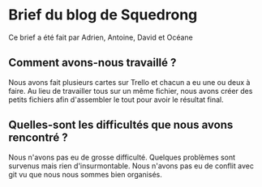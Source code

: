 # Brief du blog de Squedrong

Ce brief a été fait par Adrien, Antoine, David et Océane

## Comment avons-nous travaillé ?

Nous avons fait plusieurs cartes sur Trello et chacun a eu une ou deux à faire. Au lieu de travailler tous sur un même fichier, nous avons créer des petits fichiers afin d'assembler le tout pour avoir le résultat final.

## Quelles-sont les difficultés que nous avons rencontré ?

Nous n'avons pas eu de grosse difficulté. Quelques problèmes sont survenus mais rien d'insurmontable. Nous n'avons pas eu de conflit avec git vu que nous nous sommes bien organisés.